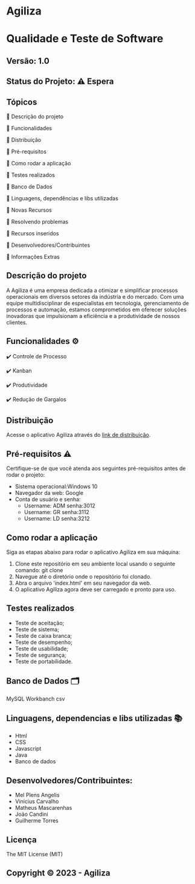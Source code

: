 # Agiliza
# Qualidade e Teste de Software
## Versão: 1.0 
## Status do Projeto:  ⚠️ Espera 

## Tópicos
🔹 Descrição do projeto 

🔹 Funcionalidades

🔹 Distribuição

🔹 Pré-requisitos

🔹 Como rodar a aplicação

🔹 Testes realizados

🔹 Banco de Dados

🔹 Linguagens, dependências e libs utilizadas

🔹 Novas Recursos

🔹 Resolvendo problemas

🔹 Recursos inseridos 

🔹 Desenvolvedores/Contribuintes

🔹 Informações Extras


## Descrição do projeto
A Agiliza é uma empresa dedicada a otimizar e simplificar processos operacionais em diversos setores da indústria e do mercado. Com uma equipe multidisciplinar de especialistas em tecnologia, gerenciamento de processos e automação, estamos comprometidos em oferecer soluções inovadoras que impulsionam a eficiência e a produtividade de nossos clientes.

## Funcionalidades ⚙️
✔️ Controle de Processo

✔️ Kanban

✔️ Produtividade

✔️ Redução de Gargalos

## Distribuição
Acesse o aplicativo Agiliza através do [link de distribuição](inserir_link_aqui).

## Pré-requisitos ⚠️    
Certifique-se de que você atenda aos seguintes pré-requisitos antes de rodar o projeto:
- Sistema operacional:Windows 10
- Navegador da web: Google
- Conta de usuário e senha:
  - Username: ADM  senha:3012
  - Username: GR   senha:3112
  - Username: LD   senha:3212
  

## Como rodar a aplicação 
Siga as etapas abaixo para rodar o aplicativo Agiliza em sua máquina:
1. Clone este repositório em seu ambiente local usando o seguinte comando: git clone
2. Navegue até o diretório onde o repositório foi clonado.
3. Abra o arquivo 'index.html' em seu navegador da web.
4. O aplicativo Agiliza agora deve ser carregado e pronto para uso.
   
## Testes realizados
- Teste de aceitação;
- Teste de sistema;
- Teste de caixa branca;
- Teste de desempenho;
- Teste de usabilidade;
- Teste de segurança;
- Teste de portabilidade.
  
## Banco de Dados 🗂️
MySQL Workbanch csv

## Linguagens, dependencias e libs utilizadas 📚
- Html
- CSS
- Javascript
- Java
- Banco de dados


## Desenvolvedores/Contribuintes:
- Mel Plens Angelis
- Vinícius Carvalho
- Matheus Mascarenhas
- João Candini
- Guilherme Torres

## Licença
The MIT License (MIT)

## Copyright ©️ 2023 - Agiliza

